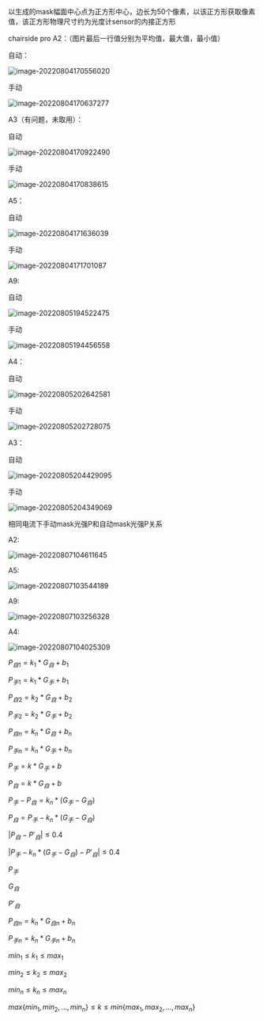 以生成的mask幅面中心点为正方形中心，边长为50个像素，以该正方形获取像素值，该正方形物理尺寸约为光度计sensor的内接正方形

chairside pro A2：（图片最后一行值分别为平均值，最大值，最小值）

自动：

![image-20220804170556020](E:\文档\GitHub\Notiz\已发出设备方案验证.assets\image-20220804170556020.png)

手动

![image-20220804170637277](E:\文档\GitHub\Notiz\已发出设备方案验证.assets\image-20220804170637277.png)

A3（有问题，未取用）：

自动

![image-20220804170922490](E:\文档\GitHub\Notiz\已发出设备方案验证.assets\image-20220804170922490.png)

手动

![image-20220804170838615](E:\文档\GitHub\Notiz\已发出设备方案验证.assets\image-20220804170838615.png)



A5：

自动

![image-20220804171636039](E:\文档\GitHub\Notiz\已发出设备方案验证.assets\image-20220804171636039.png)

手动

![image-20220804171701087](E:\文档\GitHub\Notiz\已发出设备方案验证.assets\image-20220804171701087.png)



A9:

自动

![image-20220805194522475](E:\文档\GitHub\Notiz\已发出设备方案验证.assets\image-20220805194522475.png)

手动

![image-20220805194456558](E:\文档\GitHub\Notiz\已发出设备方案验证.assets\image-20220805194456558.png)

A4：

自动

![image-20220805202642581](E:\文档\GitHub\Notiz\已发出设备方案验证.assets\image-20220805202642581.png)

手动

![image-20220805202728075](E:\文档\GitHub\Notiz\已发出设备方案验证.assets\image-20220805202728075.png)

A3：

自动

![image-20220805204429095](E:\文档\GitHub\Notiz\已发出设备方案验证.assets\image-20220805204429095.png)

手动

![image-20220805204349069](E:\文档\GitHub\Notiz\已发出设备方案验证.assets\image-20220805204349069.png)















相同电流下手动mask光强P和自动mask光强P关系

A2:

![image-20220807104611645](E:\文档\GitHub\Notiz\已发出设备方案验证.assets\image-20220807104611645.png)

A5:

![image-20220807103544189](E:\文档\GitHub\Notiz\已发出设备方案验证.assets\image-20220807103544189.png)

A9:

![image-20220807103256328](E:\文档\GitHub\Notiz\已发出设备方案验证.assets\image-20220807103256328.png)

A4:

![image-20220807104025309](E:\文档\GitHub\Notiz\已发出设备方案验证.assets\image-20220807104025309.png)































$P_{自1} = k_1*G_自+b_1$

$P_{手1} = k_1*G_手+b_1$





$P_{自2} = k_2*G_自+b_2$

$P_{手2} = k_2*G_手+b_2$





$P_{自n} = k_n*G_自+b_n$

$P_{手n} = k_n*G_手+b_n$





$P_手 = k*G_手+b$

$P_自 = k*G_自+b$



$P_手-P_自 = k_n*(G_手-G_自)$



$P_自 = P_手 - k_n*(G_手-G_自)$



$|P_自-P'_自|≤0.4$



$|P_手 - k_n*(G_手-G_自)-P'_自|≤0.4$



$P_手$



$G_自$







$P'_自$



$P_{自n} = k_n*G_{自n}+b_n$

$P_{手n} = k_n*G_{手n}+b_n$



$min_1 ≤ k_1 ≤max_1$

$min_2 ≤ k_2 ≤max_2$

$min_n ≤ k_n ≤max_n$



$max\{min_1,min_2,...,min_n\} ≤ k ≤min\{max_1,max_2,...,max_n\}$





```

```

